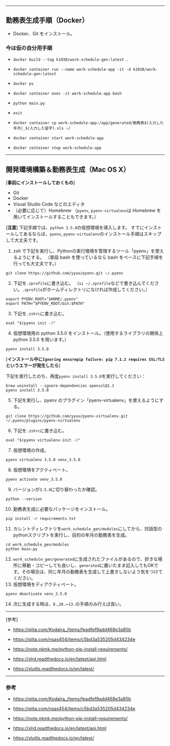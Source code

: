 ***
## 勤務表生成手順（Docker）
- Docker、Git をインストール。
### 今は仮の自分用手順
- `docker build --tag k1038/work-schedule-gen:latest .`
- `docker container run --name work-schedule-app -it -d k1038/work-schedule-gen:latest`
- `docker ps`
- `docker container exec -it work-schedule-app bash`
- `python main.py`
- `exit`
- `docker container cp work-schedule-app:/app/generated/勤務表$(入力した年月)_$(入力した苗字).xls ~/`

- `docker container start work-schedule-app`
- `docker container stop work-schedule-app`

***
## 開発環境構築＆勤務表生成（Mac OS X）
[**事前にインストールしておくもの**]
- Git
- Docker
- Visual Studio Code などのエディタ
- （必要に応じて）Homebrew
（`pyenv`, `pyenv-virtualenv`は Homebrew を用いてインストールすることもできます。）

[**注意**]
下記手順では、`python 3.5.0`の仮想環境を導入します。
すでにインストールしてあるならば、`pyenv`, `pyenv-virtualenv`のインストール手順はスキップして大丈夫です。

1. zsh で下記を実行し、Pythonの実行環境を管理するツール「pyenv」を使えるようにする。
（普段 bash を使っているなら bash をベースに下記手順を行っても大丈夫です。）
```
git clone https://github.com/yyuu/pyenv.git ~/.pyenv
```
2. 下記を`.zprofile`に書き込む。
（`vi ~/.zprofile`などで書き込んでください。`.zprofile`がホームディレクトリになければ作成してください。）
```
export PYENV_ROOT="$HOME/.pyenv"
export PATH="$PYENV_ROOT/bin:$PATH"
```
3. 下記を`.zshrc`に書き込む。
```
eval "$(pyenv init -)"
```
4. 仮想環境用の python 3.5.0 をインストール。（使用するライブラリの関係上 python 3.5.0 を用います。）
```
pyenv install 3.5.0
```
[**インストール中に`Ignoring ensurepip failure: pip 7.1.2 requires SSL/TLS`というエラーが発生したら**]

下記を実行したのち、再度`pyenv install 3.5.0`を実行してください：
```
brew uninstall --ignore-dependencies openssl@1.1
pyenv install 3.5.0
```
5. 下記を実行し、pyenv のプラグイン「pyenv-virtualenv」を使えるようにする。
```
git clone https://github.com/yyuu/pyenv-virtualenv.git ~/.pyenv/plugins/pyenv-virtualenv
```
6. 下記を`.zshrc`に書き込む。
```
eval "$(pyenv virtualenv-init -)"
```
7. 仮想環境の作成。
```
pyenv virtualenv 3.5.0 venv_3.5.0
```
8. 仮想環境をアクティベート。
```
pyenv activate venv_3.5.0
```
9. バージョンが`3.5.0`に切り替わったか確認。
```
python --version
```
10. 勤務表生成に必要なパッケージをインストール。
```
pip install -r requirements.txt
```
11. カレントディレクトリを`work_schedule_gen/modules`にしてから、対話型のpythonスクリプトを実行し、目的の年月の勤務表を生成。
```
cd work_schedule_gen/modules
python main.py
```
12.  `work_schedule_gen/generated`に生成されたファイルがあるので、好きな場所に移動・コピーしても良いし、`generated`に置いたまま記入してもOKです。その場合は、同じ年月の勤務表を生成して上書きしないよう気をつけてください。
13.  仮想環境をディアクティベート。
```
pyenv deactivate venv_3.5.0
```
14.  次に生成する時は、`8.`,`10.`~`13.`の手順のみ行えば良い。
***
[参考]

- https://qiita.com/Kodaira_/items/feadfef9add468e3a85b
- https://qiita.com/nsas454/items/c5bd3a535205d434234e
- https://note.nkmk.me/python-pip-install-requirements/

- https://xlrd.readthedocs.io/en/latest/api.html
- https://xlutils.readthedocs.io/en/latest/

***
### 参考
- https://qiita.com/Kodaira_/items/feadfef9add468e3a85b
- https://qiita.com/nsas454/items/c5bd3a535205d434234e
- https://note.nkmk.me/python-pip-install-requirements/

- https://xlrd.readthedocs.io/en/latest/api.html
- https://xlutils.readthedocs.io/en/latest/